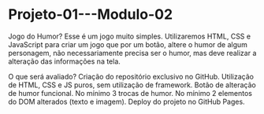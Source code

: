 # Projeto-01---Modulo-02

Jogo do Humor?
Esse é um jogo muito simples. Utilizaremos HTML, CSS e JavaScript para criar um jogo que por um botão, altere o humor de algum personagem, não necessariamente precisa ser o humor, mas deve realizar a alteração das informações na tela. 

O que será avaliado?
Criação do repositório exclusivo no GitHub.
Utilização de HTML, CSS e JS puros, sem utilização de framework.
Botão de alteração de humor funcional.
No mínimo 3 trocas de humor.
No mínimo 2 elementos do DOM alterados (texto e imagem).
Deploy do projeto no GitHub Pages.
